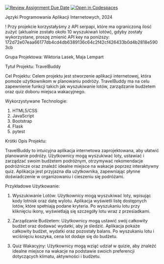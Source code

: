[![Review Assignment Due Date](https://classroom.github.com/assets/deadline-readme-button-24ddc0f5d75046c5622901739e7c5dd533143b0c8e959d652212380cedb1ea36.svg)](https://classroom.github.com/a/jsTzsySB)
[![Open in Codespaces](https://classroom.github.com/assets/launch-codespace-7f7980b617ed060a017424585567c406b6ee15c891e84e1186181d67ecf80aa0.svg)](https://classroom.github.com/open-in-codespaces?assignment_repo_id=15146409)


Języki Programowania Aplikacji Internetowych, 2024 

! Przy projekcie korzystałyśmy z API serpapi, które ma ograniczoną ilość zużyć (aktualnie zostało około 10 wyszukiwań lotów), gdyby zostały wykorzystane, proszę zmienić API key na poniższy:
172d72e07eaa66177db4cd4db6389136c64c2f42cf426433b0d4b2818e5903cb


Grupa Projektowa: Wiktoria Lasek, Maja Lempart 

Tytuł Projektu: TravelBuddy  

Cel Projektu:
Celem projektu jest stworzenie aplikacji internetowej, która pomoże użytkownikom w planowaniu podróży. TravelBuddy ma na celu zapewnienie funkcji takich jak wyszukiwanie lotów, zarządzanie budżetem oraz quiz doboru miejsca wakacyjnego.

Wykorzystywane Technologie:
  1) HTML5/CSS
  2) JavaScript
  3) Bootstrap
  4) Flask
  5) pytest


Krótki Opis Projektu:

  TravelBuddy to intuicyjna aplikacja internetowa zaprojektowana, aby ułatwić planowanie podróży. Użytkownicy mogą wyszukiwać loty, ustawiać i zarządzać swoim budżetem podróżnym, otrzymywać rekomendacje podróżnicze oraz znaleźć idealne miejsce na wakacje poprzez interaktywny quiz. Aplikacja jest przyjazna dla użytkownika, zapewniając płynne doświadczenie w organizowaniu i cieszeniu się podróżami.

Przykładowe Użytkowanie:
  1) Wyszukiwanie Lotów:
        Użytkownicy mogą wyszukiwać loty, wpisując kody lotnisk oraz datę wylotu. Aplikacja wyświetli listę dostępnych lotów, które spełniają podane kryteria. Po wyszukaniu lotu przy kliknięciu ikony, wyświetlają się szczegóły lotu wraz z przesiadkami.

  2) Zarządzanie Budżetem:
        Użytkownicy mogą ustawić swój całkowity budżet oraz dodawać wydatki, aby je śledzić. Aplikacja pokaże całkowity budżet, wydatki oraz pozostały balans. Po wyszukaniu lotu i wciśnięciu koszyka, cena lot dodaje się do budżetu.

  3) Quiz Wakacyjny:
        Użytkownicy mogą wziąć udział w quizie, aby znaleźć idealne miejsce na wakacje na podstawie swoich preferencji dotyczących klimatu, aktywności i budżetu.

